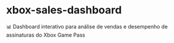 # xbox-sales-dashboard
📊 Dashboard interativo para análise de vendas e desempenho de assinaturas do Xbox Game Pass
